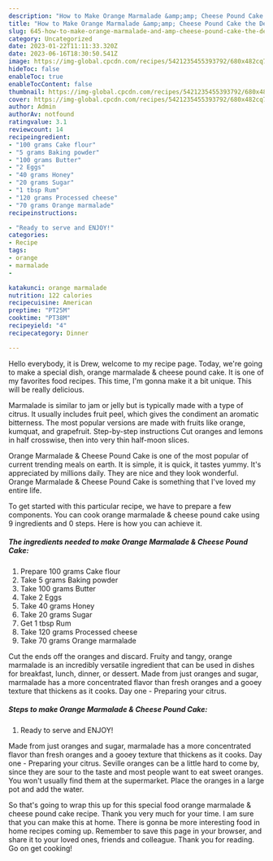 ```yaml
---
description: "How to Make Orange Marmalade &amp;amp; Cheese Pound Cake the Delicious"
title: "How to Make Orange Marmalade &amp;amp; Cheese Pound Cake the Delicious"
slug: 645-how-to-make-orange-marmalade-and-amp-cheese-pound-cake-the-delicious
category: Uncategorized
date: 2023-01-22T11:11:33.320Z
date: 2023-06-16T18:30:50.541Z
image: https://img-global.cpcdn.com/recipes/5421235455393792/680x482cq70/orange-marmalade-cheese-pound-cake-recipe-main-photo.jpg
hideToc: false
enableToc: true
enableTocContent: false
thumbnail: https://img-global.cpcdn.com/recipes/5421235455393792/680x482cq70/orange-marmalade-cheese-pound-cake-recipe-main-photo.jpg
cover: https://img-global.cpcdn.com/recipes/5421235455393792/680x482cq70/orange-marmalade-cheese-pound-cake-recipe-main-photo.jpg
author: Admin
authorAv: notfound
ratingvalue: 3.1
reviewcount: 14
recipeingredient:
- "100 grams Cake flour"
- "5 grams Baking powder"
- "100 grams Butter"
- "2 Eggs"
- "40 grams Honey"
- "20 grams Sugar"
- "1 tbsp Rum"
- "120 grams Processed cheese"
- "70 grams Orange marmalade"
recipeinstructions:

- "Ready to serve and ENJOY!"
categories:
- Recipe
tags:
- orange
- marmalade
- 

katakunci: orange marmalade  
nutrition: 122 calories
recipecuisine: American
preptime: "PT25M"
cooktime: "PT38M"
recipeyield: "4"
recipecategory: Dinner

---
```



Hello everybody, it is Drew, welcome to my recipe page. Today, we're going to make a special dish, orange marmalade &amp; cheese pound cake. It is one of my favorites food recipes. This time, I'm gonna make it a bit unique. This will be really delicious.

Marmalade is similar to jam or jelly but is typically made with a type of citrus. It usually includes fruit peel, which gives the condiment an aromatic bitterness. The most popular versions are made with fruits like orange, kumquat, and grapefruit. Step-by-step instructions Cut oranges and lemons in half crosswise, then into very thin half-moon slices.

Orange Marmalade &amp; Cheese Pound Cake is one of the most popular of current trending meals on earth. It is simple, it is quick, it tastes yummy. It's appreciated by millions daily. They are nice and they look wonderful. Orange Marmalade &amp; Cheese Pound Cake is something that I've loved my entire life.


To get started with this particular recipe, we have to prepare a few components. You can cook orange marmalade &amp; cheese pound cake using 9 ingredients and 0 steps. Here is how you can achieve it.

<!--inarticleads1-->

##### The ingredients needed to make Orange Marmalade &amp; Cheese Pound Cake:

1. Prepare 100 grams Cake flour
1. Take 5 grams Baking powder
1. Take 100 grams Butter
1. Take 2 Eggs
1. Take 40 grams Honey
1. Take 20 grams Sugar
1. Get 1 tbsp Rum
1. Take 120 grams Processed cheese
1. Take 70 grams Orange marmalade


Cut the ends off the oranges and discard. Fruity and tangy, orange marmalade is an incredibly versatile ingredient that can be used in dishes for breakfast, lunch, dinner, or dessert. Made from just oranges and sugar, marmalade has a more concentrated flavor than fresh oranges and a gooey texture that thickens as it cooks. Day one - Preparing your citrus. 

<!--inarticleads2-->

##### Steps to make Orange Marmalade &amp; Cheese Pound Cake:


1. Ready to serve and ENJOY!

Made from just oranges and sugar, marmalade has a more concentrated flavor than fresh oranges and a gooey texture that thickens as it cooks. Day one - Preparing your citrus. Seville oranges can be a little hard to come by, since they are sour to the taste and most people want to eat sweet oranges. You won&#39;t usually find them at the supermarket. Place the oranges in a large pot and add the water. 

So that's going to wrap this up for this special food orange marmalade &amp; cheese pound cake recipe. Thank you very much for your time. I am sure that you can make this at home. There is gonna be more interesting food in home recipes coming up. Remember to save this page in your browser, and share it to your loved ones, friends and colleague. Thank you for reading. Go on get cooking!
